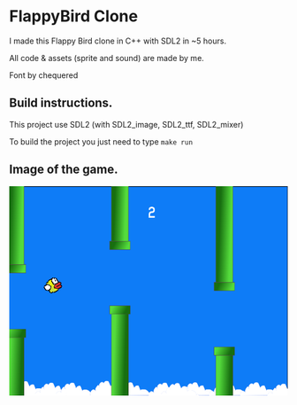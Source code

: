 # FlappyBird Clone
I made this Flappy Bird clone in C++ with SDL2 in ~5 hours.

All code & assets (sprite and sound) are made by me.

Font by chequered

## Build instructions.
This project use SDL2 (with SDL2_image, SDL2_ttf, SDL2_mixer)

To build the project you just need to type `make run`

## Image of the game.
![alt text](https://github.com/Holiaaa/flappybird/blob/main/image.png?raw=true)
